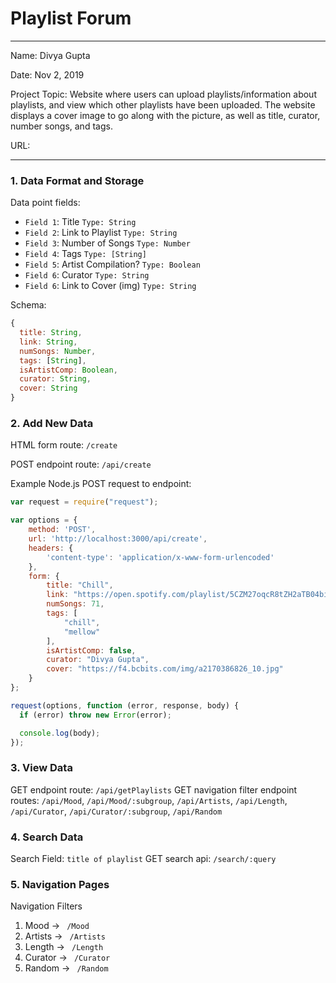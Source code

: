 
# Playlist Forum

---

Name: Divya Gupta

Date: Nov 2, 2019

Project Topic: Website where users can upload playlists/information about playlists, and view which other playlists have been uploaded. The website displays a cover image to go along with the picture, as well as title, curator, number songs, and tags.

URL: 

---


### 1. Data Format and Storage

Data point fields:
- `Field 1`: Title               `Type: String`
- `Field 2`: Link to Playlist    `Type: String`
- `Field 3`: Number of Songs     `Type: Number`
- `Field 4`: Tags                `Type: [String]`
- `Field 5`: Artist Compilation? `Type: Boolean`
- `Field 6`: Curator             `Type: String`
- `Field 6`: Link to Cover (img) `Type: String`

Schema: 
```javascript
{
  title: String,
  link: String,
  numSongs: Number,
  tags: [String],
  isArtistComp: Boolean,
  curator: String,
  cover: String
}
```

### 2. Add New Data

HTML form route: `/create`

POST endpoint route: `/api/create`

Example Node.js POST request to endpoint: 
```javascript
var request = require("request");

var options = { 
    method: 'POST',
    url: 'http://localhost:3000/api/create',
    headers: { 
        'content-type': 'application/x-www-form-urlencoded' 
    },
    form: { 
        title: "Chill",
        link: "https://open.spotify.com/playlist/5CZM27oqcR8tZH2aTB04bi?si=9Vt2Xk84RKiqNn8aAL-Jzg",
        numSongs: 71,
        tags: [
            "chill",
            "mellow"
        ],
        isArtistComp: false,
        curator: "Divya Gupta",
        cover: "https://f4.bcbits.com/img/a2170386826_10.jpg"
    } 
};

request(options, function (error, response, body) {
  if (error) throw new Error(error);

  console.log(body);
});
```

### 3. View Data

GET endpoint route: `/api/getPlaylists`
GET navigation filter endpoint routes: 
`/api/Mood`,
`/api/Mood/:subgroup`,
`/api/Artists`,
`/api/Length`,
`/api/Curator`,
`/api/Curator/:subgroup`,
`/api/Random`

### 4. Search Data

Search Field: `title of playlist`
GET search api: `/search/:query`

### 5. Navigation Pages

Navigation Filters
1. Mood -> `  /Mood  `
2. Artists -> `  /Artists  `
3. Length -> `  /Length  `
4. Curator -> `  /Curator  `
5. Random -> `  /Random  `

